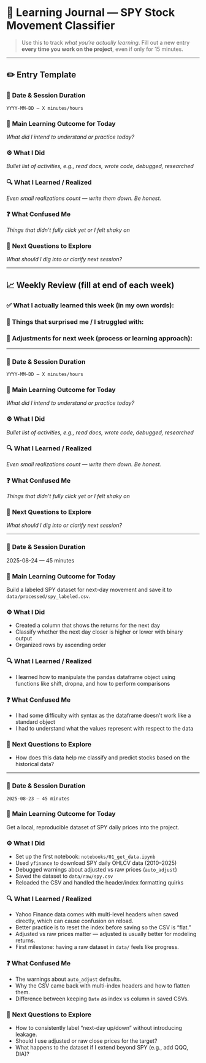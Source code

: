 
# 📘 Learning Journal — SPY Stock Movement Classifier

> Use this to track *what you’re actually learning*.
> Fill out a new entry **every time you work on the project**, even if only for 15 minutes.

---

## ✏️ Entry Template

### 📅 **Date & Session Duration**
`YYYY-MM-DD — X minutes/hours`

### 🧠 **Main Learning Outcome for Today**
_What did I *intend* to understand or practice today?_

### ⚙️ **What I Did**
_Bullet list of activities, e.g., read docs, wrote code, debugged, researched_

### 🔍 **What I Learned / Realized**
_Even small realizations count — write them down. Be honest._

### ❓ **What Confused Me**
_Things that didn’t fully click yet or I felt shaky on_

### 📌 **Next Questions to Explore**
_What should I dig into or clarify next session?_

---

## 📈 Weekly Review (fill at end of each week)

### ✅ What I actually learned this week (in my own words):

### 🤯 Things that surprised me / I struggled with:

### 🔄 Adjustments for next week (process or learning approach):

---
### 📅 **Date & Session Duration**
`YYYY-MM-DD — X minutes/hours`

### 🧠 **Main Learning Outcome for Today**
_What did I *intend* to understand or practice today?_

### ⚙️ **What I Did**
_Bullet list of activities, e.g., read docs, wrote code, debugged, researched_

### 🔍 **What I Learned / Realized**
_Even small realizations count — write them down. Be honest._

### ❓ **What Confused Me**
_Things that didn’t fully click yet or I felt shaky on_

### 📌 **Next Questions to Explore**
_What should I dig into or clarify next session?_

---
### 📅 **Date & Session Duration**
2025-08-24 — 45 minutes  

### 🧠 **Main Learning Outcome for Today**  
Build a labeled SPY dataset for next-day movement and save it to `data/processed/spy_labeled.csv`.  

### ⚙️ **What I Did**  
- Created a column that shows the returns for the next day
- Classify whether the next day closer is higher or lower with binary output
- Organized rows by ascending order

### 🔍 **What I Learned / Realized**  
- I learned how to manipulate the pandas dataframe object using functions like shift, dropna, and how to perform comparisons

### ❓ **What Confused Me**  
- I had some difficulty with syntax as the dataframe doesn't work like a standard object
- I had to understand what the values represent with respect to the data

### 📌 **Next Questions to Explore**  
- How does this data help me classify and predict stocks based on the historical data?

---

### 📅 **Date & Session Duration**
`2025-08-23 — 45 minutes`

### 🧠 **Main Learning Outcome for Today**
Get a local, reproducible dataset of SPY daily prices into the project.  

### ⚙️ **What I Did**
- Set up the first notebook: `notebooks/01_get_data.ipynb`  
- Used `yfinance` to download SPY daily OHLCV data (2010–2025)  
- Debugged warnings about adjusted vs raw prices (`auto_adjust`)  
- Saved the dataset to `data/raw/spy.csv`  
- Reloaded the CSV and handled the header/index formatting quirks  

### 🔍 **What I Learned / Realized**
- Yahoo Finance data comes with multi-level headers when saved directly, which can cause confusion on reload.  
- Better practice is to reset the index before saving so the CSV is “flat.”  
- Adjusted vs raw prices matter — adjusted is usually better for modeling returns.  
- First milestone: having a raw dataset in `data/` feels like progress.  


### ❓ **What Confused Me**
- The warnings about `auto_adjust` defaults.  
- Why the CSV came back with multi-index headers and how to flatten them.  
- Difference between keeping `Date` as index vs column in saved CSVs.  


### 📌 **Next Questions to Explore**
- How to consistently label “next-day up/down” without introducing leakage.  
- Should I use adjusted or raw close prices for the target?  
- What happens to the dataset if I extend beyond SPY (e.g., add QQQ, DIA)? 
